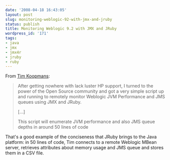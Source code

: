 ```yaml
---
date: '2008-04-18 16:43:05'
layout: post
slug: monitoring-weblogic-92-with-jmx-and-jruby
status: publish
title: Monitoring Weblogic 9.2 with JMX and JRuby
wordpress_id: '171'
tags:
- java
- jmx
- jmx4r
- jruby
- ruby
---
```


From [Tim Koopmans][tim]:

> After getting nowhere with lack luster HP support, I turned to the power of the Open Source community and  got a very simple script up and running to remotely monitor Weblogic JVM Performance and JMS queues using JMX and JRuby.
> 
> [...]
> 
> This script will enumerate JVM performance and also JMS queue depths in around 50 lines of code 

That's a good example of the conciseness that JRuby brings to the Java platform: in 50 lines of code, Tim connects to a remote Weblogic MBean server, retrieves attributes about memory usage and JMS queue and stores them in a CSV file.

[tim]: http://90kts.com/blog/2008/monitoring-weblogic-92-with-jmx-and-jruby/



